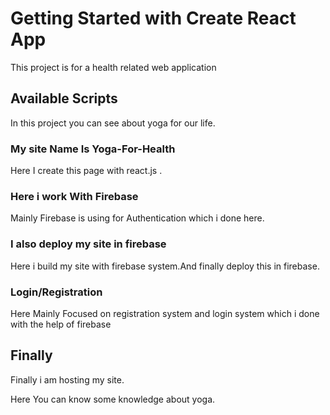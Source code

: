 # Getting Started with Create React App

This project is for a health related web application

## Available Scripts

In this project you can see about yoga for our life.

### My site Name Is Yoga-For-Health

Here I create this page with react.js .

### Here i work With Firebase
Mainly Firebase is using for Authentication which i done here.

### I also deploy my site in firebase

Here i build my site with firebase system.And finally deploy this in firebase.

### Login/Registration

Here Mainly Focused on registration system and login system which i done with the help of firebase



## Finally

Finally i am hosting my site.

Here You can know some knowledge about yoga.



